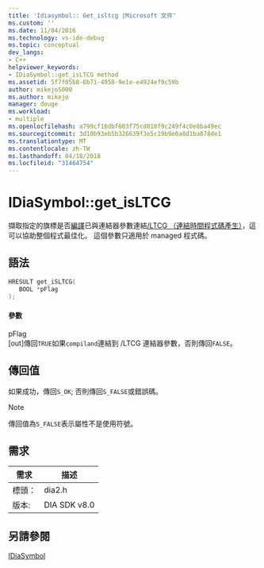 ```yaml
---
title: 'Idiasymbol:: Get_isltcg |Microsoft 文件'
ms.custom: ''
ms.date: 11/04/2016
ms.technology: vs-ide-debug
ms.topic: conceptual
dev_langs:
- C++
helpviewer_keywords:
- IDiaSymbol::get_isLTCG method
ms.assetid: 5f7f05b8-6b71-4958-9e1e-e4924ef9c59b
author: mikejo5000
ms.author: mikejo
manager: douge
ms.workload:
- multiple
ms.openlocfilehash: a799cf16dbf603f75cd810f9c249f4c0e8ba49ec
ms.sourcegitcommit: 3d10b93eb5b326639f3e5c19b9e6a8d1ba078de1
ms.translationtype: MT
ms.contentlocale: zh-TW
ms.lasthandoff: 04/18/2018
ms.locfileid: "31464754"
---
```

# <a name="idiasymbolgetisltcg"></a>IDiaSymbol::get_isLTCG
擷取指定的旗標是否[編譯](../../debugger/debug-interface-access/compiland.md)已與連結器參數連結[/LTCG （連結時間程式碼產生）](/cpp/build/reference/ltcg-link-time-code-generation)，這可以協助整個程式最佳化。 這個參數只適用於 managed 程式碼。  
  
## <a name="syntax"></a>語法  
  
```C++  
HRESULT get_iSLTCG(  
   BOOL *pFlag  
);  
```  
  
#### <a name="parameters"></a>參數  
 pFlag  
 [out]傳回`TRUE`如果`compiland`連結到 /LTCG 連結器參數，否則傳回`FALSE`。  
  
## <a name="return-value"></a>傳回值  
 如果成功，傳回`S_OK`; 否則傳回`S_FALSE`或錯誤碼。  
  
> [!NOTE]
>  傳回值為`S_FALSE`表示屬性不是使用符號。  
  
## <a name="requirements"></a>需求  
  
|需求|描述|  
|-----------------|-----------------|  
|標頭：|dia2.h|  
|版本:|DIA SDK v8.0|  
  
## <a name="see-also"></a>另請參閱  
 [IDiaSymbol](../../debugger/debug-interface-access/idiasymbol.md)